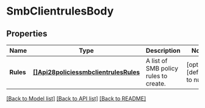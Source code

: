 # SmbClientrulesBody

## Properties
Name | Type | Description | Notes
------------ | ------------- | ------------- | -------------
**Rules** | [**[]Api28policiessmbclientrulesRules**](api2.8policiessmbclientrules_rules.md) | A list of SMB policy rules to create. | [optional] [default to null]

[[Back to Model list]](../README.md#documentation-for-models) [[Back to API list]](../README.md#documentation-for-api-endpoints) [[Back to README]](../README.md)

